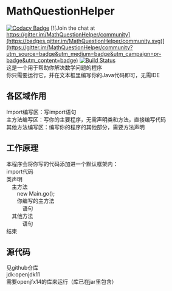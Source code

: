 # MathQuestionHelper
[![Codacy Badge](https://api.codacy.com/project/badge/Grade/9d1f3b2e3bad43bdad604571a367203c)](https://app.codacy.com/manual/wsk-n-001/MathQuestion?utm_source=github.com&utm_medium=referral&utm_content=wsk-n-001/MathQuestion&utm_campaign=Badge_Grade_Dashboard)
[![Join the chat at https://gitter.im/MathQuestionHelper/community](https://badges.gitter.im/MathQuestionHelper/community.svg)](https://gitter.im/MathQuestionHelper/community?utm_source=badge&utm_medium=badge&utm_campaign=pr-badge&utm_content=badge)
[![Build Status](https://travis-ci.org/wsk-n-001/MathQuestion.svg?branch=master)](https://travis-ci.org/wsk-n-001/MathQuestion)  
这是一个用于帮助你解决数学问题的程序  
你只需要运行它，并在文本框里编写你的Java代码即可，无需IDE  
## 各区域作用
Import编写区：写import语句  
主方法编写区：写你的主要程序，无需声明类和方法，直接编写代码  
其他方法编写区：编写你的程序的其他部分，需要方法声明  
## 工作原理
本程序会将你写的代码添加进一个默认框架内：  
import代码  
类声明  
&emsp;主方法  
&emsp;&emsp;new Main.go();  
&emsp;&emsp;你编写的主方法  
&emsp;&emsp;&emsp;语句  
&emsp;其他方法  
&emsp;&emsp;&emsp;语句  
结束
## 源代码
见github仓库  
jdk:openjdk11  
需要openjfx14的库来运行（库已在jar里包含）
